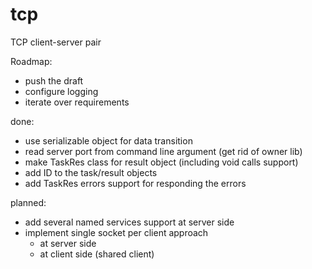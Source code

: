 # tcp
TCP client-server pair

Roadmap:

- push the draft
- configure logging
- iterate over requirements





done:
- use serializable object for data transition
- read server port from command line argument (get rid of owner lib)
- make TaskRes class for result object (including void calls support)
- add ID to the task/result objects
- add TaskRes errors support for responding the errors 

planned:
- add several named services support at server side
- implement single socket per client approach
  - at server side
  - at client side (shared client)

